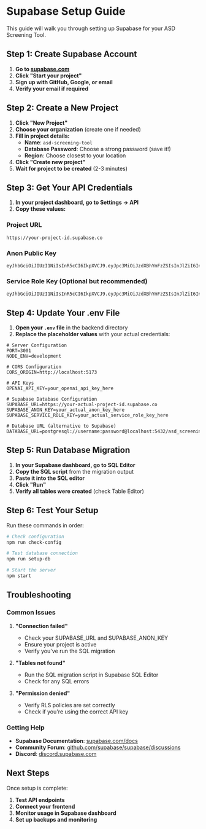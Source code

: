 # Supabase Setup Guide

This guide will walk you through setting up Supabase for your ASD Screening Tool.

## Step 1: Create Supabase Account

1. **Go to [supabase.com](https://supabase.com)**
2. **Click "Start your project"**
3. **Sign up with GitHub, Google, or email**
4. **Verify your email if required**

## Step 2: Create a New Project

1. **Click "New Project"**
2. **Choose your organization** (create one if needed)
3. **Fill in project details:**
   - **Name**: `asd-screening-tool`
   - **Database Password**: Choose a strong password (save it!)
   - **Region**: Choose closest to your location
4. **Click "Create new project"**
5. **Wait for project to be created** (2-3 minutes)

## Step 3: Get Your API Credentials

1. **In your project dashboard, go to Settings → API**
2. **Copy these values:**

### Project URL
```
https://your-project-id.supabase.co
```

### Anon Public Key
```
eyJhbGciOiJIUzI1NiIsInR5cCI6IkpXVCJ9.eyJpc3MiOiJzdXBhYmFzZSIsInJlZiI6InhtdG5wdmJqY2JqY2JqY2JqY2JqIiwicm9sZSI6ImFub24iLCJpYXQiOjE2NDQ0NDQ0NDQsImV4cCI6MTk2MDAyMDQ0NH0.example
```

### Service Role Key (Optional but recommended)
```
eyJhbGciOiJIUzI1NiIsInR5cCI6IkpXVCJ9.eyJpc3MiOiJzdXBhYmFzZSIsInJlZiI6InhtdG5wdmJqY2JqY2JqY2JqY2JqIiwicm9sZSI6InNlcnZpY2Vfcm9sZSIsImlhdCI6MTY0NDQ0NDQ0NCwiZXhwIjoxOTYwMDIwNDQ0fQ.example
```

## Step 4: Update Your .env File

1. **Open your `.env` file** in the backend directory
2. **Replace the placeholder values** with your actual credentials:

```env
# Server Configuration
PORT=3001
NODE_ENV=development

# CORS Configuration
CORS_ORIGIN=http://localhost:5173

# API Keys
OPENAI_API_KEY=your_openai_api_key_here

# Supabase Database Configuration
SUPABASE_URL=https://your-actual-project-id.supabase.co
SUPABASE_ANON_KEY=your_actual_anon_key_here
SUPABASE_SERVICE_ROLE_KEY=your_actual_service_role_key_here

# Database URL (alternative to Supabase)
DATABASE_URL=postgresql://username:password@localhost:5432/asd_screening_db
```

## Step 5: Run Database Migration

1. **In your Supabase dashboard, go to SQL Editor**
2. **Copy the SQL script** from the migration output
3. **Paste it into the SQL editor**
4. **Click "Run"**
5. **Verify all tables were created** (check Table Editor)

## Step 6: Test Your Setup

Run these commands in order:

```bash
# Check configuration
npm run check-config

# Test database connection
npm run setup-db

# Start the server
npm start
```

## Troubleshooting

### Common Issues

1. **"Connection failed"**
   - Check your SUPABASE_URL and SUPABASE_ANON_KEY
   - Ensure your project is active
   - Verify you've run the SQL migration

2. **"Tables not found"**
   - Run the SQL migration script in Supabase SQL Editor
   - Check for any SQL errors

3. **"Permission denied"**
   - Verify RLS policies are set correctly
   - Check if you're using the correct API key

### Getting Help

- **Supabase Documentation**: [supabase.com/docs](https://supabase.com/docs)
- **Community Forum**: [github.com/supabase/supabase/discussions](https://github.com/supabase/supabase/discussions)
- **Discord**: [discord.supabase.com](https://discord.supabase.com)

## Next Steps

Once setup is complete:

1. **Test API endpoints**
2. **Connect your frontend**
3. **Monitor usage in Supabase dashboard**
4. **Set up backups and monitoring** 